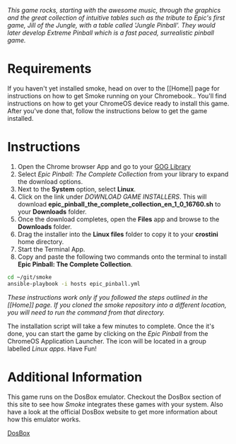 *This game rocks, starting with the awesome music, through the graphics and the great collection of intuitive tables such as the tribute to Epic's first game, Jill of the Jungle, with a table called 'Jungle Pinball'.  They would later develop Extreme Pinball which is a fast paced, surrealistic pinball game.*

# Requirements
If you haven't yet installed smoke, head on over to the [[Home]] page for instructions on how to get Smoke running on your Chromebook..  You'll find instructions on how to get your ChromeOS device ready to install this game.  After you've done that, follow the instructions below to get the game installed.

# Instructions

1. Open the Chrome browser App and go to your [GOG Library](https://www.gog.com/en/account)
1. Select *Epic Pinball: The Complete Collection* from your library to expand the download options.
1. Next to the **System** option, select **Linux**.
1. Click on the link under *DOWNLOAD GAME INSTALLERS*.  This will download **epic_pinball_the_complete_collection_en_1_0_16760.sh** to your **Downloads** folder.
1. Once the download completes, open the **Files** app and browse to the **Downloads** folder.
1. Drag the installer into the **Linux files** folder to copy it to your **crostini** home directory.
1. Start the Terminal App.
1. Copy and paste the following two commands onto the terminal to install **Epic Pinball: The Complete Collection**.

~~~bash
cd ~/git/smoke
ansible-playbook -i hosts epic_pinball.yml
~~~

*These instructions work only if you followed the steps outlined in the [[Home]] page.  If you cloned the smoke repository into a different location, you will need to run the command from that directory.*

The installation script will take a few minutes to complete.  Once the it's done, you can start the game by clicking on the *Epic Pinball* from the ChromeOS Application Launcher.  The icon will be located in a group labelled *Linux apps*.  Have Fun!

# Additional Information
This game runs on the DosBox emulator.  Checkout the DosBox section of this site to see how *Smoke* integrates these games with your system.  Also have a look at the official DosBox website to get more information about how this emulator works.

[DosBox <i class="fas fa-external-link-alt"></i>](https://www.dosbox.com/)